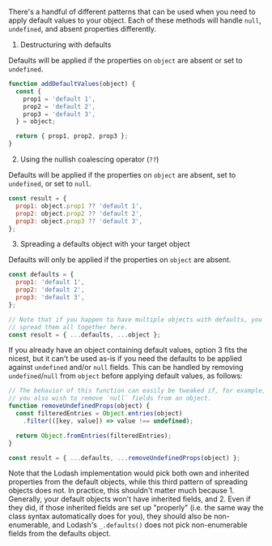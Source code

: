 There's a handful of different patterns that can be used when you need to apply default values to your object. Each of these methods will handle `null`, `undefined`, and absent properties differently.

1. Destructuring with defaults

Defaults will be applied if the properties on `object` are absent or set to `undefined`.

```javascript
function addDefaultValues(object) {
  const {
    prop1 = 'default 1',
    prop2 = 'default 2',
    prop3 = 'default 3',
  } = object;

  return { prop1, prop2, prop3 };
}
```

2. Using the nullish coalescing operator (`??`)

Defaults will be applied if the properties on `object` are absent, set to `undefined`, or set to `null`.

```javascript
const result = {
  prop1: object.prop1 ?? 'default 1',
  prop2: object.prop2 ?? 'default 2',
  prop3: object.prop3 ?? 'default 3',
};
```

3. Spreading a defaults object with your target object

Defaults will only be applied if the properties on `object` are absent.

```javascript
const defaults = {
  prop1: 'default 1',
  prop2: 'default 2',
  prop3: 'default 3',
};

// Note that if you happen to have multiple objects with defaults, you can easily
// spread them all together here.
const result = { ...defaults, ...object };
```

If you already have an object containing default values, option 3 fits the nicest, but it can't be used as-is if you need the defaults to be applied against `undefined` and/or `null` fields. This can be handled by removing `undefined`/`null` from `object` before applying default values, as follows:

```javascript
// The behavior of this function can easily be tweaked if, for example,
// you also wish to remove `null` fields from an object.
function removeUndefinedProps(object) {
  const filteredEntries = Object.entries(object)
    .filter(([key, value]) => value !== undefined);

  return Object.fromEntries(filteredEntries);
}

const result = { ...defaults, ...removeUndefinedProps(object) };
```

Note that the Lodash implementation would pick both own and inherited properties from the default objects, while this third pattern of spreading objects does not. In practice, this shouldn't matter much because 1. Generally, your default objects won't have inherited fields, and 2. Even if they did, if those inherited fields are set up "properly" (i.e. the same way the class syntax automatically does for you), they should also be non-enumerable, and Lodash's `_.defaults()` does not pick non-enumerable fields from the defaults object.

